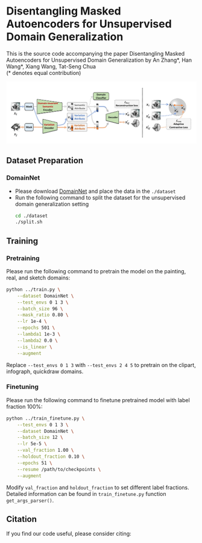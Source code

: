 # Disentangling Masked Autoencoders for Unsupervised Domain Generalization

This is the source code accompanying the paper Disentangling Masked Autoencoders for Unsupervised Domain Generalization by An Zhang*, Han Wang*, Xiang Wang, Tat-Seng Chua \
(\* denotes equal contribution)

![flow](./assets/flow.jpg)

## Dataset Preparation

### DomainNet

+ Please download [DomainNet](https://ai.bu.edu/M3SDA/) and place the data in the `./dataset`
+ Run the following command to split the dataset for the unsupervised domain generalization setting
    ```bash
    cd ./dataset
    ./split.sh
    ```

## Training

### Pretraining

Please run the following command to pretrain the model on the painting, real, and sketch domains:
```bash
python ../train.py \
    --dataset DomainNet \
    --test_envs 0 1 3 \
    --batch_size 96 \
    --mask_ratio 0.80 \
    --lr 1e-4 \
    --epochs 501 \
    --lambda1 1e-3 \
    --lambda2 0.0 \
    --is_linear \
    --augment
```
Replace `--test_envs 0 1 3` with `--test_envs 2 4 5` to pretrain on the clipart, infograph, quickdraw domains.

### Finetuning

Please run the following command to finetune pretrained model with label fraction 100\%:
```bash
python ../train_finetune.py \
    --test_envs 0 1 3 \
    --dataset DomainNet \
    --batch_size 12 \
    --lr 5e-5 \
    --val_fraction 1.00 \
    --holdout_fraction 0.10 \
    --epochs 51 \
    --resume /path/to/checkpoints \
    --augment
```
Modify `val_fraction` and `holdout_fraction` to set different label fractions. Detailed information can be found in `train_finetune.py` function `get_args_parser()`.

## Citation

If you find our code useful, please consider citing:

```

```